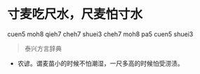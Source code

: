# 寸麦吃尺水，尺麦怕寸水
cuen5 moh8 qieh7 cheh7 shuei3 cheh7 moh8 pa5 cuen5 shuei3
> 泰兴方言辞典
- 农谚。谓麦苗小的时候不怕潮湿，一尺多高的时候怕受涝渍。